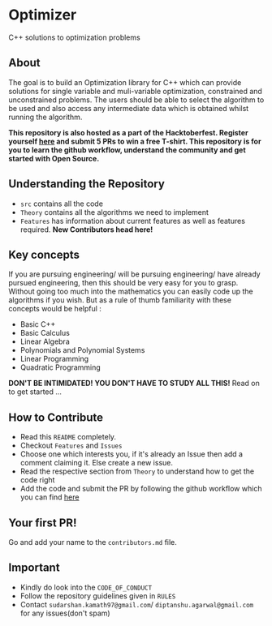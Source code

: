 # Optimizer
C++ solutions to optimization problems

## About
The goal is to build an Optimization library for C++ which can provide solutions for single variable and muli-variable optimization, constrained and unconstrained problems. The users should be able to select the algorithm to be used and also access any intermediate data which is obtained whilst running the algorithm. 

**This repository is also hosted as a part of the Hacktoberfest. Register yourself [here](https://hacktoberfest.digitalocean.com/) and submit 5 PRs to win a free T-shirt. This repository is for you to learn the github workflow, understand the community and get started with Open Source.**

## Understanding the Repository
- `src` contains all the code
- `Theory` contains all the algorithms we need to implement
- `Features` has information about current features as well as features required. **New Contributors head here!**

## Key concepts
If you are pursuing engineering/ will be pursuing engineering/ have already pursued engineering, then this should be very easy for you to grasp. Without going too much into the mathematics you can easily code up the algorithms if you wish. But as a rule of thumb familiarity with these concepts would be helpful : 
- Basic C++
- Basic Calculus
- Linear Algebra
- Polynomials and Polynomial Systems
- Linear Programming
- Quadratic Programming

**DON'T BE INTIMIDATED! YOU DON'T HAVE TO STUDY ALL THIS!** Read on to get started ...

## How to Contribute
- Read this `README` completely.
- Checkout `Features` and `Issues`
- Choose one which interests you, if it's already an Issue then add a comment claiming it. Else create a new issue.
- Read the respective section from `Theory` to understand how to get the code right
- Add the code and submit the PR by following the github workflow which you can find [here](https://egghead.io/lessons/javascript-how-to-fork-and-clone-a-github-repository)

## Your first PR!
Go and add your name to the `contributors.md` file.

## Important
- Kindly do look into the `CODE_OF_CONDUCT`
- Follow the repository guidelines given in `RULES`
- Contact `sudarshan.kamath97@gmail.com`/ `diptanshu.agarwal@gmail.com ` for any issues(don't spam)

